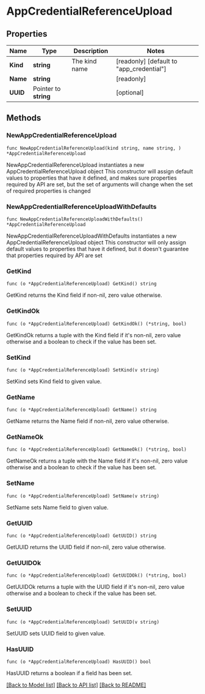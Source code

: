 # AppCredentialReferenceUpload

## Properties

Name | Type | Description | Notes
------------ | ------------- | ------------- | -------------
**Kind** | **string** | The kind name | [readonly] [default to "app_credential"]
**Name** | **string** |  | [readonly] 
**UUID** | Pointer to **string** |  | [optional] 

## Methods

### NewAppCredentialReferenceUpload

`func NewAppCredentialReferenceUpload(kind string, name string, ) *AppCredentialReferenceUpload`

NewAppCredentialReferenceUpload instantiates a new AppCredentialReferenceUpload object
This constructor will assign default values to properties that have it defined,
and makes sure properties required by API are set, but the set of arguments
will change when the set of required properties is changed

### NewAppCredentialReferenceUploadWithDefaults

`func NewAppCredentialReferenceUploadWithDefaults() *AppCredentialReferenceUpload`

NewAppCredentialReferenceUploadWithDefaults instantiates a new AppCredentialReferenceUpload object
This constructor will only assign default values to properties that have it defined,
but it doesn't guarantee that properties required by API are set

### GetKind

`func (o *AppCredentialReferenceUpload) GetKind() string`

GetKind returns the Kind field if non-nil, zero value otherwise.

### GetKindOk

`func (o *AppCredentialReferenceUpload) GetKindOk() (*string, bool)`

GetKindOk returns a tuple with the Kind field if it's non-nil, zero value otherwise
and a boolean to check if the value has been set.

### SetKind

`func (o *AppCredentialReferenceUpload) SetKind(v string)`

SetKind sets Kind field to given value.


### GetName

`func (o *AppCredentialReferenceUpload) GetName() string`

GetName returns the Name field if non-nil, zero value otherwise.

### GetNameOk

`func (o *AppCredentialReferenceUpload) GetNameOk() (*string, bool)`

GetNameOk returns a tuple with the Name field if it's non-nil, zero value otherwise
and a boolean to check if the value has been set.

### SetName

`func (o *AppCredentialReferenceUpload) SetName(v string)`

SetName sets Name field to given value.


### GetUUID

`func (o *AppCredentialReferenceUpload) GetUUID() string`

GetUUID returns the UUID field if non-nil, zero value otherwise.

### GetUUIDOk

`func (o *AppCredentialReferenceUpload) GetUUIDOk() (*string, bool)`

GetUUIDOk returns a tuple with the UUID field if it's non-nil, zero value otherwise
and a boolean to check if the value has been set.

### SetUUID

`func (o *AppCredentialReferenceUpload) SetUUID(v string)`

SetUUID sets UUID field to given value.

### HasUUID

`func (o *AppCredentialReferenceUpload) HasUUID() bool`

HasUUID returns a boolean if a field has been set.


[[Back to Model list]](../README.md#documentation-for-models) [[Back to API list]](../README.md#documentation-for-api-endpoints) [[Back to README]](../README.md)


